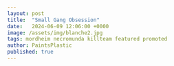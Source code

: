 ```yaml
---
layout: post
title:  "Small Gang Obsession"
date:   2024-06-09 12:06:00 +0000
image: /assets/img/blanche2.jpg
tags: mordheim necromunda killteam featured promoted
author: PaintsPlastic
published: true
---
```

